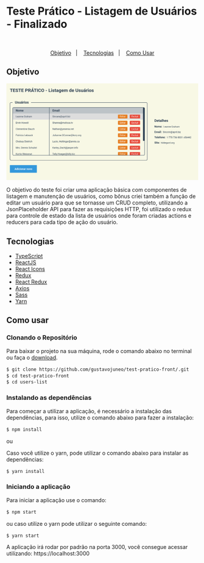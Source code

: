 # Teste Prático - Listagem de Usuários - Finalizado

<br />
<p align="center">
  <a href="#objetivo">Objetivo</a>&nbsp;&nbsp;&nbsp;|&nbsp;&nbsp;&nbsp;
  <a href="#tecnologias">Tecnologias</a>&nbsp;&nbsp;&nbsp;|&nbsp;&nbsp;&nbsp;
  <a href="#como-usar">Como Usar</a>
</p>

## Objetivo

<div align="center">
  <img src="./.github/screenshot.png">
</div>

O objetivo do teste foi criar uma aplicação básica com componentes de listagem e manutenção de usuários, como bônus criei também a função de editar um usuário para que se tornasse um CRUD completo, utilizando a JsonPlaceholder API para fazer as requisições HTTP, foi utilizado o redux para controle de estado da lista de usuários onde foram criadas actions e reducers para cada tipo de ação do usuário.

## Tecnologias

- [TypeScript](https://www.typescriptlang.org/)
- [ReactJS](http://reactjs.org/)
- [React Icons](https://react-icons.github.io/react-icons/)
- [Redux](https://redux.js.org/)
- [React Redux](https://react-redux.js.org/)
- [Axios](https://github.com/axios/axios)
- [Sass](https://sass-lang.com/)
- [Yarn](https://yarnpkg.com/)

## Como usar

### Clonando o Repositório

Para baixar o projeto na sua máquina, rode o comando abaixo no terminal ou faça o [download](https://github.com/gustavojuneo/learno/archive/main.zip).

```bash
$ git clone https://github.com/gustavojuneo/test-pratico-front/.git
$ cd test-pratico-front
$ cd users-list
```

### Instalando as dependências

Para começar a utilizar a aplicação, é necessário a instalação das dependências, para isso, utilize o comando abaixo para fazer a instalação:

```bash
$ npm install
```

ou

Caso você utilize o yarn, pode utilizar o comando abaixo para instalar as dependências:

```bash
$ yarn install
```

### Iniciando a aplicação

Para iniciar a aplicação use o comando:

```bash
$ npm start
```

ou caso utilize o yarn pode utilizar o seguinte comando:

```bash
$ yarn start
```

A aplicação irá rodar por padrão na porta 3000, você consegue acessar utilizando:
https://localhost:3000
